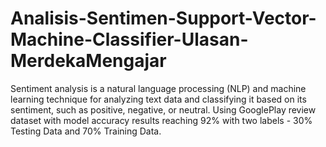 # Analisis-Sentimen-Support-Vector-Machine-Classifier-Ulasan-MerdekaMengajar
Sentiment analysis is a natural language processing (NLP) and machine learning technique for analyzing text data and classifying it based on its sentiment, such as positive, negative, or neutral. Using GooglePlay review dataset with model accuracy results reaching 92% with two labels - 30% Testing Data and 70% Training Data.
